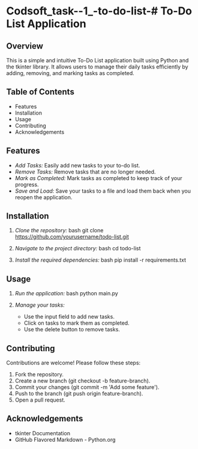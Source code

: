 # Codsoft_task--1_-to-do-list-# To-Do List Application

## Overview
This is a simple and intuitive To-Do List application built using Python and the tkinter library. It allows users to manage their daily tasks efficiently by adding, removing, and marking tasks as completed.

## Table of Contents
- Features
- Installation
- Usage
- Contributing
- Acknowledgements

## Features
- *Add Tasks:* Easily add new tasks to your to-do list.
- *Remove Tasks:* Remove tasks that are no longer needed.
- *Mark as Completed:* Mark tasks as completed to keep track of your progress.
- *Save and Load:* Save your tasks to a file and load them back when you reopen the application.

## Installation
1. *Clone the repository:*
    bash
    git clone https://github.com/yourusername/todo-list.git
    
2. *Navigate to the project directory:*
    bash
    cd todo-list
    
3. *Install the required dependencies:*
    bash
    pip install -r requirements.txt
    

## Usage
1. *Run the application:*
    bash
    python main.py
    
2. *Manage your tasks:*
    - Use the input field to add new tasks.
    - Click on tasks to mark them as completed.
    - Use the delete button to remove tasks.

## Contributing
Contributions are welcome! Please follow these steps:
1. Fork the repository.
2. Create a new branch (git checkout -b feature-branch).
3. Commit your changes (git commit -m 'Add some feature').
4. Push to the branch (git push origin feature-branch).
5. Open a pull request.

## Acknowledgements
- tkinter Documentation
- GitHub Flavored Markdown
- Python.org 
